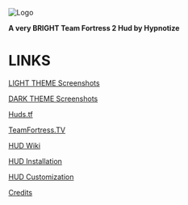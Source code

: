![Logo](https://i.imgur.com/B6g5fCV.png)

**A very BRIGHT Team Fortress 2 Hud by Hypnotize**

<a>LINKS</a>
====

[LIGHT THEME Screenshots](https://imgur.com/a/4BZs0ih)

[DARK THEME Screenshots](https://imgur.com/a/Z8KJa9B)

[Huds.tf](https://huds.tf/forum/showthread.php?tid=1754)

[TeamFortress.TV](https://www.teamfortress.tv/53596/sunset-hud)

[HUD Wiki](https://github.com/Hypnootize/Sunset-Hud/wiki)

[HUD Installation](https://github.com/Hypnootize/Sunset-Hud/wiki/Installation)

[HUD Customization](https://github.com/Hypnootize/Sunset-Hud/wiki/Customization)

[Credits](https://github.com/Hypnootize/Sunset-Hud/wiki/Credits)

